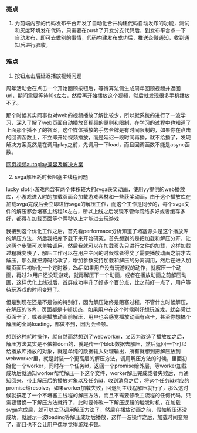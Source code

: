 ### 亮点

1. 为前端内部的代码发布平台开发了自动化合并构建代码自动发布的功能，测试和灰度环境发布代码，只需要在push了开发分支代码后，到发布平台点一下自动发布，即可去做别的事情，代码构建发布成功后，推送企微通知，收到通知后进行验收。









### 难点

1. 按钮点击后延迟播放视频问题

周年活动会在点击一个开始回顾按钮后，等待算法侧生成周年回顾视频并返回url，期间需要等待10s左右，然后再开始播放这个视频，然后就发现很多手机播放不了。

那个时候其实同事也对web的视频播放了解比较少，所以就系统的进行了一波学习，深入了解了web页面自动播放音视频的原则和限制，在学习的过程中也知道了上面那个播不了的答案，这个媒体播放的手势令牌是有时间限制的，如果你在点击的回调函数上，不立即开始视频播放，而是延迟一段时间再播，就不给播了，发现解决方案竟然是在调用play之前，先调用一下load，而且回调函数不能是async函数。

[网页视频autoplay兼容及解决方案](https://github.com/bigo-frontend/blog/issues/88)

2. svga解压耗时长阻塞主线程问题

lucky slot小游戏内含有两个体积较大的svga获奖动画，使用yy提供的web播放库，小游戏进入时的加载页面会加载游戏素材和一些获奖动画，由于这个播放库在加载svga完成后会立即进行svga的解压工作，而这个工作是同步的，每个svga文件的解压都会堵塞主线程1s左右，所以上线之后发现不管你网络多好或者缓存多好，都得在加载页面等个两秒以上才能进去玩游戏

我接到这个优化工作之后，首先看performace分析知道了堵塞源头是这个播放库的解压方法，然后我把库下载下来开始研究，首先想到的是把加载和解压分开，让这两个步骤可以单独调用，然后我就可以在加载页先只进行文件的加载，这样加载过程就变快了，解压工作可以在用户空闲的时候或者得奖了需要播放动画之前才去解压，那么就把源码给改了，增加参数支持加载和解压的分离调用，然后在进入加载页面后初始化一个定时器，2s后如果用户没有玩游戏的动作，就解压一个动画，再过2s用户还没玩游戏，就再解压下一个动画，或者在播放动画之前解压动画，这样优化上线过后，首屏成功率升了好多个百分点，比之前好一点了，用户等待玩游戏的时间变短了。

但是到现在还是不是做的特别好，因为解压始终是阻塞过程，不管什么时候解压，在解压的1s内，页面都是卡顿状态，如果用户在这个时候刚好想玩游戏，就会感觉页面卡了，或者是播放动画前解压，用户也会感觉播放动画有点卡，甚至你想搞个解压的全局loading，都做不到，因为会卡顿。

想到这种耗时操作，就自然而然想到了webworker，又因为改造了播放库之后，解压方法其实是不依赖dom的，就是传一个blob数据去解压，然后返回一个可以给播放库播放的对象，就是单纯的数据输入处理输出，所有就想到把解压放到webworker里，就是封装一个更高层的解压方法，调用解压方法的时候，里面初始化一个worker，同时存一个任务id，返回一个promise给外层，等worker加载成功后就通知worker帮忙解压一下这个文件，worker解压完成或者失败后，再通知回来，带上解压后的播放对象以及任务id，收到消息之后，将这个任务id对应的promise给resolve，如果worker加载失败，回退到主线程解压就行了，那么这时候就搞定了一个不堵塞主线程的解压方法，而且不需要修改主流程的任何代码，只需要替换一下解压方法就行了，此时要修改一下解压逻辑的触发时机，在加载svga完成后，就可以立马调用解压方法了，然后在播放动画之前，假如解压还没成功，就展示一波loading等解压成功后播放，这样一波操作之后，加载时间变短了，而且也不会让用户偶尔觉得游戏卡顿。


